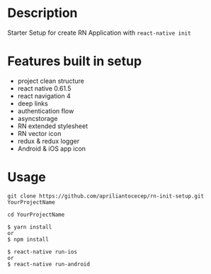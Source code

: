 # Description
Starter Setup for create RN Application with ```react-native init```

# Features built in setup
- project clean structure
- react native 0.61.5
- react navigation 4
- deep links
- authentication flow
- asyncstorage
- RN extended stylesheet
- RN vector icon
- redux & redux logger
- Android & iOS app icon

# Usage
```
git clone https://github.com/apriliantocecep/rn-init-setup.git YourProjectName

cd YourProjectName

$ yarn install
or
$ npm install

$ react-native run-ios
or
$ react-native run-android
```
